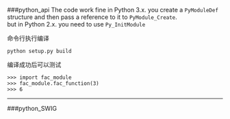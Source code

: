 ###python_api 
The code work fine in Python 3.x. 
you create a `PyModuleDef` structure and then pass a reference to it to `PyModule_Create`.   
but in Python 2.x.  you need to use `Py_InitModule` 

命令行执行编译
```
python setup.py build
```
编译成功后可以测试
```
>>> import fac_module
>>> fac_module.fac_function(3)
>>> 6
```
---

###python_SWIG
